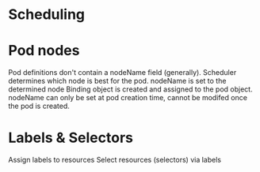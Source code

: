 # Scheduling

# Pod nodes
Pod definitions don't contain a nodeName field (generally).
Scheduler determines which node is best for the pod. nodeName is set to the determined node
Binding object is created and assigned to the pod object. nodeName can only be set at pod creation time, cannot be modifed once the pod is created.

# Labels & Selectors
Assign labels to resources
Select resources (selectors) via labels
